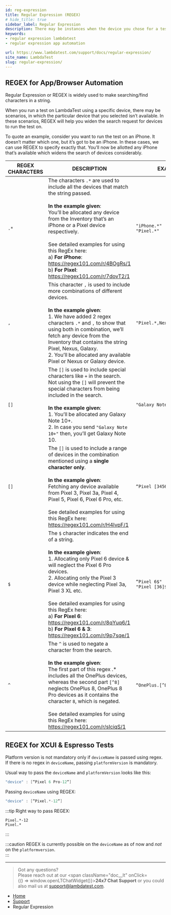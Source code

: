 ```yaml
---
id: reg-expression
title: Regular Expression (REGEX)
# hide_title: true
sidebar_label: Regular Expression
description: There may be instances when the device you chose for a test on LambdaTest is not available. In these scenarios, REGEX will help you widen the search request for devices to run the test on.
keywords:
- regular expression lambdatest
- regular expression app automation

url: https://www.lambdatest.com/support/docs/regular-expression/
site_name: LambdaTest
slug: regular-expression/
---
```


<script type="application/ld+json"
      dangerouslySetInnerHTML={{ __html: JSON.stringify({
       "@context": "https://schema.org",
        "@type": "BreadcrumbList",
        "itemListElement": [{
          "@type": "ListItem",
          "position": 1,
          "name": "Home",
          "item": "https://www.lambdatest.com"
        },{
          "@type": "ListItem",
          "position": 2,
          "name": "Support",
          "item": "https://www.lambdatest.com/support/docs/"
        },{
          "@type": "ListItem",
          "position": 3,
          "name": "App Automation: Regular Expression",
          "item": "https://www.lambdatest.com/support/docs/regular-expression/"
        }]
      })
    }}
></script>

## REGEX for App/Browser Automation

Regular Expression or REGEX is widely used to make searching/find characters in a string.

When you run a test on LambdaTest using a specific device, there may be scenarios, in which the particular device that you selected isn’t available. In these scenarios, REGEX will help you widen the search request for devices to run the test on.

To quote an example, consider you want to run the test on an iPhone. It doesn’t matter which one, but it’s got to be an iPhone. In these cases, we can use REGEX to specify exactly that. You’ll now be allotted any iPhone that’s available which widens the search of devices considerably.

| REGEX CHARACTERS | DESCRIPTION | EXAMPLE |
|-----------------|-------------|------------|
| `.*` | The characters `.*` are used to include all the devices that match the string passed.<br/><br/>**In the example given**:<br/>You’ll be allocated any device from the Inventory that’s an iPhone or a Pixel device respectively.<br/><br/>See detailed examples for using this RegEx here:<br/>a) **For iPhone**: https://regex101.com/r/4BOgRs/1<br/>b) **For Pixel**: https://regex101.com/r/7dovT2/1    | `"iPhone.*"` <br/>`"Pixel.*"` |
| `,` | This character `,` is used to include more combinations of different devices.<br/><br/>**In the example given**:<br/>1. We have added  2 regex characters `.*` and `,` to show that using both in combination, we’ll fetch any device from the Inventory that contains the string Pixel, Nexus, Galaxy.<br/>2. You’ll be allocated any available Pixel or Nexus or Galaxy device.| `"Pixel.*,Nexus.*,Galaxy.*"` |
| `[]` | The `[]` is used to include special characters like `+` in the search. Not using the `[]` will prevent the special characters from being included in the search.<br/><br/>**In the example given**:<br/>1. You’ll be allocated any Galaxy Note 10+.<br/>2. In case you send `"Galaxy Note 10+"` then, you’ll get Galaxy Note 10.| `"Galaxy Note 10[+]"` |
| `[]` | The `[]` is used to include a range of devices in the combination mentioned using a **single character only**.<br/><br/>**In the example given**:<br/>Fetching any device available from Pixel 3, Pixel 3a, Pixel 4, Pixel 5, Pixel 6, Pixel 6 Pro, etc.<br/><br/>See detailed examples for using this RegEx here:<br/>https://regex101.com/r/H4IvpF/1 | `“Pixel [3456]"` |
| `$` | The `$` character indicates the end of a string. <br/><br/>**In the example given**:<br/>1. Allocating only Pixel 6 device & will neglect the Pixel 6 Pro devices.<br/>2. Allocating only the Pixel 3 device while neglecting Pixel 3a, Pixel 3 XL etc.<br/><br/>See detailed examples for using this RegEx here:<br/>a) **For Pixel 6**: https://regex101.com/r/8qYuq6/1<br/>b) **For Pixel 6 & 3**: https://regex101.com/r/9p7sqe/1 | `“Pixel 6$"` <br/> `"Pixel [36]$"` |
| `^` | The `^` is used to negate a character from the search.  <br/><br/>**In the example given**:<br/>The first part of this regex .* includes all the OnePlus devices, whereas the second part `[^8]` neglects OnePlus 8, OnePlus 8 Pro devices as it contains the character `8`, which is negated.<br/><br/>See detailed examples for using this RegEx here:<br/>https://regex101.com/r/sIciqS/1| `“OnePlus.[^8].*"` |

## REGEX for XCUI & Espresso Tests

Platform version is not mandatory only if `deviceName` is passed using regex. If there is no regex in `deviceName`, passing `platformVersion` is mandatory.

Usual way to pass the `deviceName` and `platformVersion` looks like this: <br/>

```java
"device" : [“Pixel 6 Pro-12“]
```

Passing `deviceName` using REGEX:<br/>
```java
"device" : [“Pixel.*-12“]
```

:::tip Right way to pass REGEX:

``Pixel.*-12`` <br/>
``Pixel.*``

:::

:::caution
REGEX is currently possible on the `deviceName` as of now and *not* on the ``platformversion``. <br/>
:::

-----

> Got any questions?<br/>
> Please reach out at our <span className="doc\_\_lt" onClick={() => window.openLTChatWidget()}>**24x7 Chat Support**</span> or you could also mail us at [support@lambdatest.com](mailto:support@lambdatest.com).

<nav aria-label="breadcrumbs">
  <ul className="breadcrumbs">
    <li className="breadcrumbs__item">
      <a className="breadcrumbs__link" target="_self" href="https://www.lambdatest.com">
        Home
      </a>
    </li>
    <li className="breadcrumbs__item">
      <a className="breadcrumbs__link" target="_self" href="https://www.lambdatest.com/support/docs/">
        Support
      </a>
    </li>
    <li className="breadcrumbs__item breadcrumbs__item--active">
      <span className="breadcrumbs__link">
       Regular Expression
      </span>
    </li>
  </ul>
</nav>

